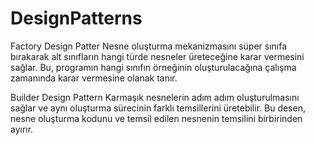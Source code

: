 # DesignPatterns

Factory Design Patter
Nesne oluşturma mekanizmasını süper sınıfa bırakarak alt sınıfların hangi türde nesneler üreteceğine karar vermesini sağlar. Bu, programın hangi sınıfın örneğinin oluşturulacağına çalışma zamanında karar vermesine olanak tanır.

Builder Design Pattern
Karmaşık nesnelerin adım adım oluşturulmasını sağlar ve aynı oluşturma sürecinin farklı temsillerini üretebilir. Bu desen, nesne oluşturma kodunu ve temsil edilen nesnenin temsilini birbirinden ayırır.

